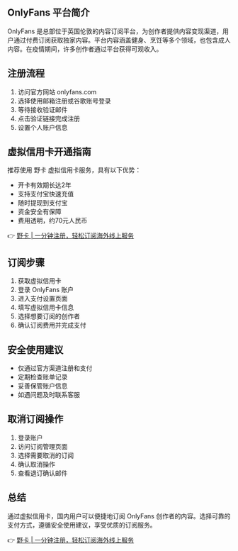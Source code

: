 ## OnlyFans 平台简介

OnlyFans 是总部位于英国伦敦的内容订阅平台，为创作者提供内容变现渠道，用户通过付费订阅获取独家内容。平台内容涵盖健身、烹饪等多个领域，也包含成人内容。在疫情期间，许多创作者通过平台获得可观收入。

## 注册流程

1. 访问官方网站 onlyfans.com
2. 选择使用邮箱注册或谷歌账号登录
3. 等待接收验证邮件
4. 点击验证链接完成注册
5. 设置个人账户信息

## 虚拟信用卡开通指南

推荐使用 野卡 虚拟信用卡服务，具有以下优势：

- 开卡有效期长达2年
- 支持支付宝快速充值
- 随时提现到支付宝
- 资金安全有保障
- 费用透明，约70元人民币

👉 [野卡 | 一分钟注册，轻松订阅海外线上服务](https://bit.ly/bewildcard)

## 订阅步骤

1. 获取虚拟信用卡
2. 登录 OnlyFans 账户
3. 进入支付设置页面
4. 填写虚拟信用卡信息
5. 选择想要订阅的创作者
6. 确认订阅费用并完成支付

## 安全使用建议

- 仅通过官方渠道注册和支付
- 定期检查账单记录
- 妥善保管账户信息
- 如遇问题及时联系客服

## 取消订阅操作

1. 登录账户
2. 访问订阅管理页面
3. 选择需要取消的订阅
4. 确认取消操作
5. 查看退订确认邮件

## 总结

通过虚拟信用卡，国内用户可以便捷地订阅 OnlyFans 创作者的内容。选择可靠的支付方式，遵循安全使用建议，享受优质的订阅服务。

👉 [野卡 | 一分钟注册，轻松订阅海外线上服务](https://bit.ly/bewildcard)